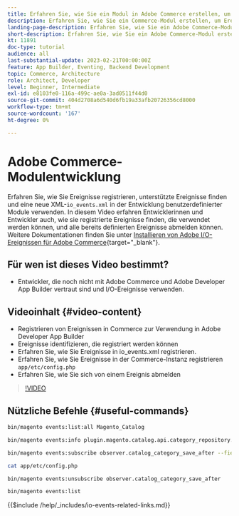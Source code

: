 ```yaml
---
title: Erfahren Sie, wie Sie ein Modul in Adobe Commerce erstellen, um Ereignisse zu verwenden.
description: Erfahren Sie, wie Sie ein Commerce-Modul erstellen, um Ereignisse zu verwenden.
landing-page-description: Erfahren Sie, wie Sie ein Adobe Commerce-Modul erstellen, um Ereignisse zu verwenden.
short-description: Erfahren Sie, wie Sie ein Adobe Commerce-Modul erstellen, um Ereignisse zu verwenden.
kt: 11891
doc-type: tutorial
audience: all
last-substantial-update: 2023-02-21T00:00:00Z
feature: App Builder, Eventing, Backend Development
topic: Commerce, Architecture
role: Architect, Developer
level: Beginner, Intermediate
exl-id: e8103fe0-116a-499c-ae0a-3ad0511f44d0
source-git-commit: 404d2708a6d540d6fb19a33afb20726356cd8000
workflow-type: tm+mt
source-wordcount: '167'
ht-degree: 0%

---
```


# Adobe Commerce-Modulentwicklung

Erfahren Sie, wie Sie Ereignisse registrieren, unterstützte Ereignisse finden und eine neue XML-`io_events.xml` in der Entwicklung benutzerdefinierter Module verwenden. In diesem Video erfahren Entwicklerinnen und Entwickler auch, wie sie registrierte Ereignisse finden, die verwendet werden können, und alle bereits definierten Ereignisse abmelden können. Weitere Dokumentationen finden Sie unter [Installieren von Adobe I/O-Ereignissen für Adobe Commerce](https://developer.adobe.com/commerce/events/get-started/installation/){target="_blank"}.

## Für wen ist dieses Video bestimmt?

* Entwickler, die noch nicht mit Adobe Commerce und Adobe Developer App Builder vertraut sind und I/O-Ereignisse verwenden.

## Videoinhalt {#video-content}

* Registrieren von Ereignissen in Commerce zur Verwendung in Adobe Developer App Builder
* Ereignisse identifizieren, die registriert werden können
* Erfahren Sie, wie Sie Ereignisse in io_events.xml registrieren.
* Erfahren Sie, wie Sie Ereignisse in der Commerce-Instanz registrieren `app/etc/config.php`
* Erfahren Sie, wie Sie sich von einem Ereignis abmelden

>[!VIDEO](https://video.tv.adobe.com/v/3415802?quality=12&learn=on)

## Nützliche Befehle {#useful-commands}

```bash
bin/magento events:list:all Magento_Catalog

bin/magento events:info plugin.magento.catalog.api.category_repository.save

bin/magento events:subscribe observer.catalog_category_save_after --fields=entity_id --fields=parent_id

cat app/etc/config.php

bin/magento events:unsubscribe observer.catalog_category_save_after

bin/magento events:list
```

{{$include /help/_includes/io-events-related-links.md}}
